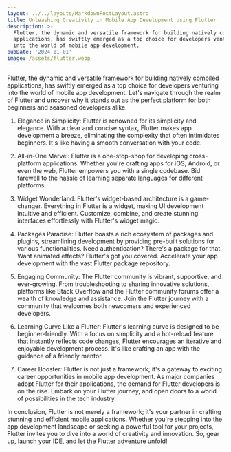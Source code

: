 ```yaml
---
layout: ../../layouts/MarkdownPostLayout.astro
title: Unleashing Creativity in Mobile App Development using Flutter
description: >-
  Flutter, the dynamic and versatile framework for building natively compiled
  applications, has swiftly emerged as a top choice for developers venturing
  into the world of mobile app development. 
pubDate: '2024-01-01'
image: /assets/flutter.webp
---
```

Flutter, the dynamic and versatile framework for building natively compiled applications, has swiftly emerged as a top choice for developers venturing into the world of mobile app development. Let's navigate through the realm of Flutter and uncover why it stands out as the perfect platform for both beginners and seasoned developers alike.



1. Elegance in Simplicity: Flutter is renowned for its simplicity and elegance. With a clear and concise syntax, Flutter makes app development a breeze, eliminating the complexity that often intimidates beginners. It's like having a smooth conversation with your code.



2. All-in-One Marvel: Flutter is a one-stop-shop for developing cross-platform applications. Whether you're crafting apps for iOS, Android, or even the web, Flutter empowers you with a single codebase. Bid farewell to the hassle of learning separate languages for different platforms.



3. Widget Wonderland: Flutter's widget-based architecture is a game-changer. Everything in Flutter is a widget, making UI development intuitive and efficient. Customize, combine, and create stunning interfaces effortlessly with Flutter's widget magic.



4. Packages Paradise: Flutter boasts a rich ecosystem of packages and plugins, streamlining development by providing pre-built solutions for various functionalities. Need authentication? There's a package for that. Want animated effects? Flutter's got you covered. Accelerate your app development with the vast Flutter package repository.



5. Engaging Community: The Flutter community is vibrant, supportive, and ever-growing. From troubleshooting to sharing innovative solutions, platforms like Stack Overflow and the Flutter community forums offer a wealth of knowledge and assistance. Join the Flutter journey with a community that welcomes both newcomers and experienced developers.



6. Learning Curve Like a Flutter: Flutter's learning curve is designed to be beginner-friendly. With a focus on simplicity and a hot-reload feature that instantly reflects code changes, Flutter encourages an iterative and enjoyable development process. It's like crafting an app with the guidance of a friendly mentor.



7. Career Booster: Flutter is not just a framework; it's a gateway to exciting career opportunities in mobile app development. As major companies adopt Flutter for their applications, the demand for Flutter developers is on the rise. Embark on your Flutter journey, and open doors to a world of possibilities in the tech industry.



In conclusion, Flutter is not merely a framework; it's your partner in crafting stunning and efficient mobile applications. Whether you're stepping into the app development landscape or seeking a powerful tool for your projects, Flutter invites you to dive into a world of creativity and innovation. So, gear up, launch your IDE, and let the Flutter adventure unfold!
